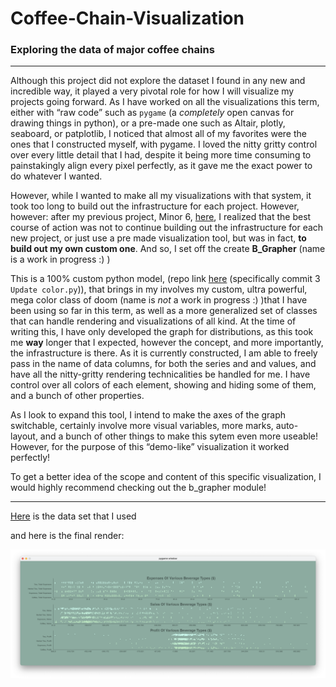 # Coffee-Chain-Visualization
### Exploring the data of major coffee chains

---
Although this project did not explore the dataset I found in any new and incredible way, it played a very pivotal role for how I will visualize my projects going forward. As I have worked on all the visualizations this term, either with “raw code” such as ```pygame``` (a *completely* open canvas for drawing things in python), or a pre-made one such as Altair, plotly, seaboard, or patplotlib, I noticed that almost all of my favorites were the ones that I constructed myself, with pygame. I loved the nitty gritty control over every little detail that I had, despite it being more time consuming to painstakingly align every pixel perfectly, as it gave me the exact power to do whatever I wanted.

However, while I wanted to make all my visualizations with that system, it took too long to build out the infrastructure for each project. However, however: after my previous project, Minor 6, [here](https://github.com/Brian-Masse/Animals-life-expectancy), I realized that the best course of action was not to continue building out the infrastructure for each new project, or just use a pre made visualization tool, but was in fact, **to build out my own custom one**. And so, I set off the create **B_Grapher** (name is a work in progress :) )

This is a 100% custom python model, (repo link [here](https://github.com/Brian-Masse/B_grapher) (specifically commit 3 ```Update color.py```)), that brings in my involves my custom, ultra powerful, mega color class of doom (name is *not* a work in progress :) )that I have been using so far in this term, as well as a more generalized set of classes that can handle rendering and visualizations of all kind. At the time of writing this, I have only developed the graph for distributions, as this took me **way** longer that I expected, however the concept, and more importantly, the infrastructure is there. As it is currently constructed, I am able to freely pass in the name of data columns, for both the series and and values, and have all the nitty-gritty rendering technicalities be handled for me. I have control over all colors of each element, showing and hiding some of them, and a bunch of other properties. 

As I look to expand this tool, I intend to make the axes of the graph switchable, certainly involve more visual variables, more marks, auto-layout, and a bunch of other things to make this sytem even more useable! However, for the purpose of this “demo-like” visualization  it worked perfectly!

To get a better idea of the scope and content of this specific visualization, I would highly recommend checking out the b_grapher module!

---

[Here](https://data.world/2918diy/coffee-chain) is the data set that I used

and here is the final render:

![Image](https://github.com/Brian-Masse/Coffee-Chain-Visualization/blob/main/exportd/final.png)
